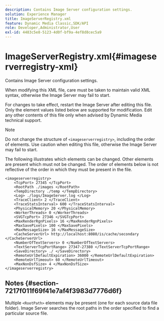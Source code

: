 ```yaml
---
description: Contains Image Server configuration settings.
solution: Experience Manager
title: ImageServerRegistry.xml
feature: Dynamic Media Classic,SDK/API
role: Developer,Administrator,User
exl-id: 4483c5e8-5123-4d0f-bf9a-4ef8d8cec5a9
---
```

# ImageServerRegistry.xml{#imageserverregistry-xml}

Contains Image Server configuration settings.

When modifying this XML file, care must be taken to maintain valid XML syntax, otherwise the Image Server may fail to start.

For changes to take effect, restart the Image Server after editing this file. Only the element values listed below are supported for modification. Edit any other contents of this file only when advised by Dynamic Media technical support.

>[!NOTE]
>
>Do not change the structure of `<imageserverregistry>`, including the order of elements. Use caution when editing this file, otherwise the Image Server may fail to start.

The following illustrates which elements can be changed. Other elements are present which must not be changed. The order of elements below is not reflective of the order in which they must be present in the file.

```
<imageserverregistry>
    <TcpPort> 27345 </TcpPort>    
    <RootPath ./images </RootPath>
    <TempDirectory ./temp </TempDirectory>
    <Log> ./logs/ImageServer.log </Log>
    <TraceClient> 2 </TraceClient>
    <TraceStatsInterval> 600 </TraceStatsInterval>
    <PhysicalMemory> 20 </PhysicalMemory>
    <WorkerThreads> 0 </WorkerThreads>
    <SVGTcpPort> 27346 </SVGTcpPort>
    <MaxRenderRgnPixels> 16 </MaxRenderRgnPixels>
    <MaxSavePixels> 100 </MaxSavePixels>
    <MaxMessageSize> 16 </MaxMessageSize>
    <CacheServerUrl> http://localhost:8080/is/cache/secondary </CacheServerUrl>
    <NumberOfTextServers> 0 </NumberOfTextServers>
    <TextServerTcpPortRange> 27347-27380 </TextServerTcpPortRange>
    <SaveDirectory> ./ </SaveDirectory>
    <RemoteUrlDefaultExpiration> 36000 </RemoteUrlDefaultExpiration>
    <RemoteUrlTimeout> 60 </RemoteUrlTimeout>
    <MaxNonDsfSize> 4 </MaxNonDsfSize>
</imageserverregistry>
```

## Notes {#section-7217f011f69f41e7af4f3983d7776d6f}

Multiple `<RootPath>` elements may be present (one for each source data file folder). Image Server searches the root paths in the order specified to find a particular source file.
